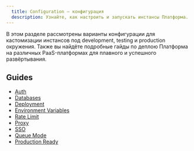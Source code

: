```yaml
---
  title: Configuration — конфигурация
  description: Узнайте, как настроить и запускать инстансы Платформа.
---
```



В этом разделе рассмотрены варианты конфигурации для кастомизации инстансов под development, testing и production окружения.
Также вы найдёте подробные гайды по деплою Платформа на различных PaaS-платформах для плавного и успешного развёртывания.


## Guides

* [Auth]()
* [Databases]()
* [Deployment]()
* [Environment Variables]()
* [Rate Limit]()
* [Proxy]()
* [SSO]()
* [Queue Mode]()
* [Production Ready]()